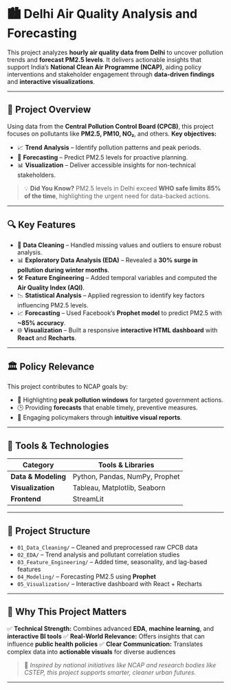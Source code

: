 # 🏙️ Delhi Air Quality Analysis and Forecasting

This project analyzes **hourly air quality data from Delhi** to uncover pollution trends and **forecast PM2.5 levels**. It delivers actionable insights that support India’s **National Clean Air Programme (NCAP)**, aiding policy interventions and stakeholder engagement through **data-driven findings** and **interactive visualizations**.

---

## 📌 Project Overview

Using data from the **Central Pollution Control Board (CPCB)**, this project focuses on pollutants like **PM2.5, PM10, NO₂**, and others.
**Key objectives:**

* 📈 **Trend Analysis** – Identify pollution patterns and peak periods.
* 🔮 **Forecasting** – Predict PM2.5 levels for proactive planning.
* 📊 **Visualization** – Deliver accessible insights for non-technical stakeholders.

> 💡 **Did You Know?**
> PM2.5 levels in Delhi exceed **WHO safe limits 85% of the time**, highlighting the urgent need for data-backed actions.

---

## 🔍 Key Features

* 🧹 **Data Cleaning** – Handled missing values and outliers to ensure robust analysis.
* 📊 **Exploratory Data Analysis (EDA)** – Revealed a **30% surge in pollution during winter months**.
* 🛠️ **Feature Engineering** – Added temporal variables and computed the **Air Quality Index (AQI)**.
* 📉 **Statistical Analysis** – Applied regression to identify key factors influencing PM2.5 levels.
* 📈 **Forecasting** – Used Facebook’s **Prophet model** to predict PM2.5 with **\~85% accuracy**.
* 🌐 **Visualization** – Built a responsive **interactive HTML dashboard** with **React** and **Recharts**.

---

## 🏛️ Policy Relevance

This project contributes to NCAP goals by:

* 🔁 Highlighting **peak pollution windows** for targeted government actions.
* 🕒 Providing **forecasts** that enable timely, preventive measures.
* 👥 Engaging policymakers through **intuitive visual reports**.

---

## 🧰 Tools & Technologies

| Category            | Tools & Libraries              |
| ------------------- | ------------------------------ |
| **Data & Modeling** | Python, Pandas, NumPy, Prophet |
| **Visualization**   | Tableau, Matplotlib, Seaborn   |
| **Frontend**        | StreamLit                      |

---

## 📂 Project Structure

* `01_Data_Cleaning/` – Cleaned and preprocessed raw CPCB data
* `02_EDA/` – Trend analysis and pollutant correlation studies
* `03_Feature_Engineering/` – Added time, seasonality, and lag-based features
* `04_Modeling/` – Forecasting PM2.5 using **Prophet**
* `05_Visualization/` – Interactive dashboard with React + Recharts

---

## 🌟 Why This Project Matters

✅ **Technical Strength:** Combines advanced **EDA**, **machine learning**, and **interactive BI tools**
✅ **Real-World Relevance:** Offers insights that can influence **public health policies**
✅ **Clear Communication:** Translates complex data into **actionable visuals** for diverse audiences

> 🔗 *Inspired by national initiatives like NCAP and research bodies like CSTEP, this project supports smarter, cleaner urban futures.*

---
